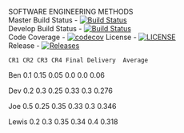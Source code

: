 
SOFTWARE ENGINEERING METHODS <br>
Master Build Status - [![Build Status](https://travis-ci.org/THEVlLLAlN/semGroup18.svg?branch=master)](https://travis-ci.org/THEVlLLAlN/semGroup18)
<br>
Develop Build Status - [![Build Status](https://travis-ci.org/THEVlLLAlN/semGroup18.svg?branch=develop)](https://travis-ci.org/THEVlLLAlN/semGroup18)
<br>
Code Coverage - [![codecov](https://codecov.io/gh/THEVlLLAlN/semGroup18/branch/master/graph/badge.svg)](https://codecov.io/gh/THEVlLLAlN/semGroup18)
License - [![LICENSE](https://img.shields.io/github/license/THEVlLLAlN/semGroup18.svg?style=flat-square)](https://github.com/THEVlLLAlN/semGroup18/blob/master/LICENSE)
<br>
Release - [![Releases](https://img.shields.io/github/release/THEVlLLAlN/semGroup18/all.svg?style=flat-square)](https://github.com/THEVlLLAlN/semGroup18/releases)

	CR1	CR2	CR3	CR4	Final Delivery	Average
Ben	0.1	0.15	0.05	0.0	0.0	0.06

Dev	0.2	0.3	0.25	0.33	0.3	0.276

Joe	0.5	0.25	0.35	0.33	0.3	0.346

Lewis	0.2	0.3	0.35	0.34	0.4	0.318
